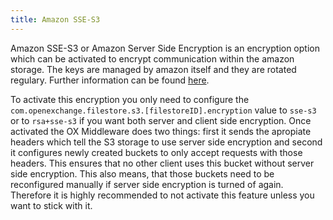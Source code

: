```yaml
---
title: Amazon SSE-S3
---
```


Amazon SSE-S3 or Amazon Server Side Encryption is an encryption option which can be activated to encrypt communication within the amazon storage. The keys are managed by amazon itself and they are rotated regulary.
Further information can be found [here](https://docs.aws.amazon.com/AmazonS3/latest/dev/UsingServerSideEncryption.html]).

To activate this encryption you only need to configure the `com.openexchange.filestore.s3.[filestoreID].encryption` value to `sse-s3` or to `rsa+sse-s3` if you want both server and client side encryption.
Once activated the OX Middleware does two things: first it sends the apropiate headers which tell the S3 storage to use server side encryption and second it configures newly created buckets to only accept requests with those headers.
This ensures that no other client uses this bucket without server side encryption. This also means, that those buckets need to be reconfigured manually if server side encryption is turned of again. Therefore it is highly recommended to not activate this feature
unless you want to stick with it.